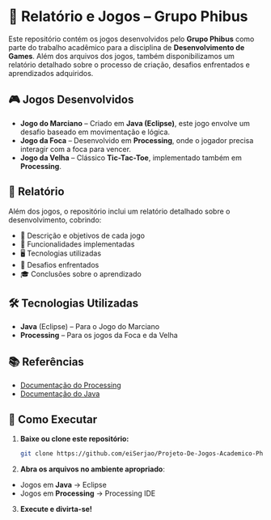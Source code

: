 # 📜 Relatório e Jogos – Grupo Phibus  

Este repositório contém os jogos desenvolvidos pelo **Grupo Phibus** como parte do trabalho acadêmico para a disciplina de **Desenvolvimento de Games**. Além dos arquivos dos jogos, também disponibilizamos um relatório detalhado sobre o processo de criação, desafios enfrentados e aprendizados adquiridos.  

## 🎮 Jogos Desenvolvidos  

- **Jogo do Marciano** – Criado em **Java (Eclipse)**, este jogo envolve um desafio baseado em movimentação e lógica.  
- **Jogo da Foca** – Desenvolvido em **Processing**, onde o jogador precisa interagir com a foca para vencer.  
- **Jogo da Velha** – Clássico **Tic-Tac-Toe**, implementado também em **Processing**.  

## 📄 Relatório  

Além dos jogos, o repositório inclui um relatório detalhado sobre o desenvolvimento, cobrindo:  

- 📌 Descrição e objetivos de cada jogo  
- 🔧 Funcionalidades implementadas  
- 🖥️ Tecnologias utilizadas  
- 🚧 Desafios enfrentados  
- 🎓 Conclusões sobre o aprendizado  

## 🛠 Tecnologias Utilizadas  

- **Java** (Eclipse) – Para o Jogo do Marciano  
- **Processing** – Para os jogos da Foca e da Velha  

## 📚 Referências  

- [Documentação do Processing](https://processing.org/reference)  
- [Documentação do Java](https://docs.oracle.com/en/java/)  

## 🚀 Como Executar  

1. **Baixe ou clone este repositório:**  
   ```sh
   git clone https://github.com/eiSerjao/Projeto-De-Jogos-Academico-Phibus-main
   ```
2. **Abra os arquivos no ambiente apropriado**:
  - Jogos em **Java** → Eclipse
  - Jogos em **Processing** → Processing IDE

3. **Execute e divirta-se!**   
  
